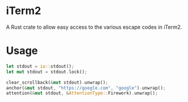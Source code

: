 # iTerm2

A Rust crate to allow easy access to the various escape codes in iTerm2.

# Usage

```rust
let stdout = io::stdout();
let mut stdout = stdout.lock();

clear_scrollback(&mut stdout).unwrap();
anchor(&mut stdout, "https://google.com", "google").unwrap();
attention(&mut stdout, &AttentionType::Firework).unwrap();
```